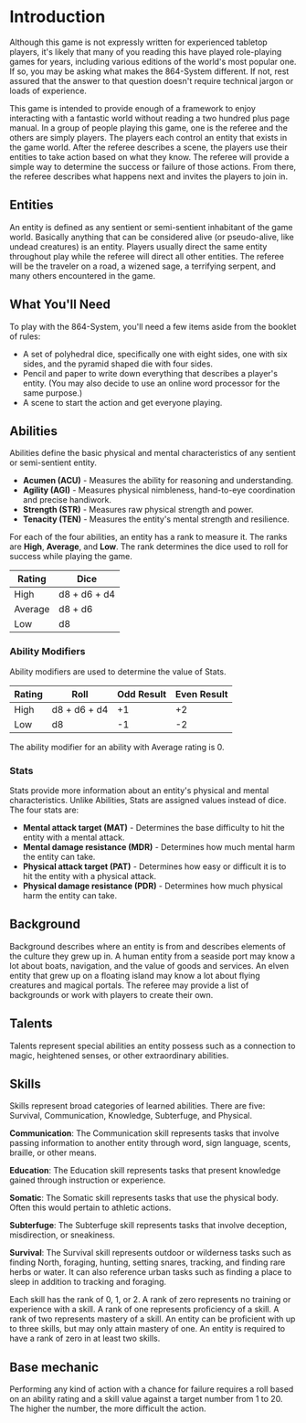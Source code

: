 # Introduction

Although this game is not expressly written for experienced tabletop players, it's likely that many of you reading this have played role-playing games for years, including various editions of the world's most popular one. If so, you may be asking what makes the 864-System different. If not, rest assured that the answer to that question doesn't require technical jargon or loads of experience. 

This game is intended to provide enough of a framework to enjoy interacting with a fantastic world without reading a two hundred plus page manual. In a group of people playing this game, one is the referee and the others are simply players. The players each control an entity that exists in the game world. After the referee describes a scene, the players use their entities to take action based on what they know. The referee will provide a simple way to determine the success or failure of those actions. From there, the referee describes what happens next and invites the players to join in.

## Entities

An entity is defined as any sentient or semi-sentient inhabitant of the game world. Basically anything that can be considered alive (or pseudo-alive, like undead creatures) is an entity. Players usually direct the same entity throughout play while the referee will direct all other entities. The referee will be the traveler on a road, a wizened sage, a terrifying serpent, and many others encountered in the game.

## What You'll Need

To play with the 864-System, you'll need a few items aside from the booklet of rules:

* A set of polyhedral dice, specifically one with eight sides, one with six sides, and the pyramid shaped die with four sides.
* Pencil and paper to write down everything that describes a player's entity. (You may also decide to use an online word processor for the same purpose.)
* A scene to start the action and get everyone playing.

## Abilities

Abilities define the basic physical and mental characteristics of any sentient or semi-sentient entity. 

- **Acumen (ACU)** - Measures the ability for reasoning and understanding.
- **Agility (AGI)** - Measures physical nimbleness, hand-to-eye coordination and precise handiwork.
- **Strength (STR)** - Measures raw physical strength and power.
- **Tenacity (TEN)** - Measures the entity's mental strength and resilience.

For each of the four abilities, an entity has a rank to measure it. The ranks are **High**, **Average**, and **Low**. The rank determines the dice used to roll for success while playing the game. 

| Rating  | Dice         |
| ------- | ------------ |
| High    | d8 + d6 + d4 |
| Average | d8 + d6      |
| Low     | d8           |

### Ability Modifiers

Ability modifiers are used to determine the value of Stats. 

| Rating | Roll         | Odd Result | Even Result |
| ------ | ------------ | ---------- | ----------- |
| High   | d8 + d6 + d4 | +1         | +2          |
| Low    | d8           | -1         | -2          |

The ability modifier for an ability with Average rating is 0.

### Stats

Stats provide more information about an entity's physical and mental characteristics. Unlike Abilities, Stats are assigned values instead of dice. The four stats are:

- **Mental attack target (MAT)** - Determines the base difficulty to hit the entity with a mental attack.
- **Mental damage resistance (MDR)** - Determines how much mental harm the entity can take.
- **Physical attack target (PAT)** - Determines how easy or difficult it is to hit the entity with a physical attack.
- **Physical damage resistance (PDR)** - Determines how much physical harm the entity can take. 

## Background

Background describes where an entity is from and describes elements of the culture they grew up in. A human entity from a seaside port may know a lot about boats, navigation, and the value of goods and services. An elven entity that grew up on a floating island may know a lot about flying creatures and magical portals. The referee may provide a list of backgrounds or work with players to create their own.

## Talents

Talents represent special abilities an entity possess such as a connection to magic, heightened senses, or other extraordinary abilities.

## Skills

Skills represent broad categories of learned abilities. There are five: Survival, Communication, Knowledge, Subterfuge, and Physical. 

**Communication**: The Communication skill represents tasks that involve passing information to another entity through word, sign language, scents, braille, or other means.

**Education**: The Education skill represents tasks that present knowledge gained through instruction or experience.

**Somatic**: The Somatic skill represents tasks that use the physical body. Often this would pertain to athletic actions.

**Subterfuge**: The Subterfuge skill represents tasks that involve deception, misdirection, or sneakiness.

**Survival**: The Survival skill represents outdoor or wilderness tasks such as finding North, foraging, hunting, setting snares, tracking, and finding rare herbs or water. It can also reference urban tasks such as finding a place to sleep in addition to tracking and foraging.

Each skill has the rank of 0, 1, or 2. A rank of zero represents no training or experience with a skill. A rank of one represents proficiency of a skill. A rank of two represents mastery of a skill. An entity can be proficient with up to three skills, but may only attain mastery of one. An entity is required to have a rank of zero in at least two skills.

## Base mechanic

Performing any kind of action with a chance for failure requires a roll based on an ability rating and a skill value against a target number from 1 to 20. The higher the number, the more difficult the action.